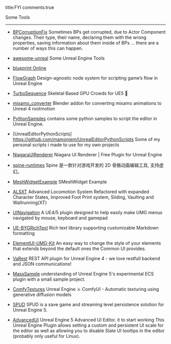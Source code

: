 title:FYI
comments:true

Some Tools 

---

- [BPCorruptionFix](https://github.com/rweber89/BPCorruptionFix) Sometimes BPs get corrupted, due to Actor Component changes. Their type, their name, declaring them with the wrong properties, saving information about them inside of BPs … there are a number of ways this can happen.

- [awesome-unreal](https://github.com/insthync/awesome-unreal) Some Unreal Engine  Tools

- [blueprint Online](https://blueprintue.com/type/blueprint/)

- [FlowGraph](https://github.com/MothCocoon/FlowGraph)  Design-agnostic node system for scripting game’s flow in Unreal Engine

- [TurboSequence](https://github.com/LukasFratzl/TurboSequence) Skeletal Based GPU Crowds for UE5 🚀

- [mixamo_converter](https://github.com/enziop/mixamo_converter) Blender addon for converting mixamo animations to Unreal 4 rootmotion

- [PythonSamples](https://github.com/ue4plugins/PythonSamples)  contains some python samples to script the editor in Unreal Engine.

- [UnrealEditorPythonScripts] https://github.com/mamoniem/UnrealEditorPythonScripts Some of my personal scripts i made to use for my own projects

- [NiagaraUIRenderer](https://github.com/SourySK/NiagaraUIRenderer) Niagara UI Renderer | Free Plugin for Unreal Engine

- [spine-runtimes](https://github.com/EsotericSoftware/spine-runtimes) Spine 是一款针对游戏开发的 2D 骨骼动画编辑工具, 支持虚幻。

- [MeshWidgetExample](https://github.com/dantreble/MeshWidgetExample) SMeshWidget Example

- [ALSXT](https://github.com/Voidware-Prohibited/ALSXT) Advanced Locomotion System Refactored with expanded Character States, Improved Foot Print system, Sliding, Vaulting and Wallrunning(XT)

- [UINavigation](https://github.com/goncasmage1/UINavigation) A UE4/5 plugin designed to help easily make UMG menus navigated by mouse, keyboard and gamepad

- [UE-BYGRichText](https://github.com/BraceYourselfGames/UE-BYGRichText) Rich text library supporting customizable Markdown formatting


- [ElementUI-UMG-Kit](https://github.com/rdelian/ElementUI-UMG-Kit) An easy way to change the style of your elements that extends beyond the default ones the Common UI provides.

- [VaRest](https://github.com/ufna/VaRest) REST API plugin for Unreal Engine 4 - we love restfull backend and JSON communications!

- [MassSample](https://github.com/Megafunk/MassSample) understanding of Unreal Engine 5's experimental ECS plugin with a small sample project.

- [ComfyTextures](https://github.com/AlexanderDzhoganov/ComfyTextures) Unreal Engine ⚔️ ComfyUI - Automatic texturing using generative diffusion models

- [SPUD](https://github.com/sinbad/SPUD) SPUD is a save game and streaming level persistence solution for Unreal Engine 5.

- [AdvancedUI](https://github.com/nikkomiu/AdvancedUI) Unreal Engine 5 Advanced UI Editor. it to start working This Unreal Engine Plugin allows setting a custom and persistent UI scale for the editor as well as allowing you to disable Slate UI tooltips in the editor (probably only useful for Linux).



